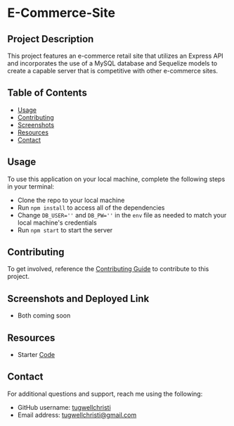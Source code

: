 # E-Commerce-Site

## Project Description
This project features an e-commerce retail site that utilizes an Express API and incorporates the use of a MySQL database and Sequelize models to create a capable server that is competitive with other e-commerce sites.

## Table of Contents
- [Usage](#usage)
- [Contributing](#contributing)
- [Screenshots](#screenshots)
- [Resources](#resources)
- [Contact](#contact)

## Usage
To use this application on your local machine, complete the following steps in your terminal:
- Clone the repo to your local machine
- Run `npm install` to access all of the dependencies
- Change `DB_USER=''` and `DB_PW=''` in the `env` file as needed to match your local machine's credentials
- Run `npm start` to start the server

## Contributing
To get involved, reference the [Contributing Guide](https://docs.github.com/en/get-started/quickstart/contributing-to-projects) to contribute to this project. 

## Screenshots and Deployed Link 
- Both coming soon

## Resources
- Starter [Code](https://github.com/coding-boot-camp/fantastic-umbrella)

## Contact
For additional questions and support, reach me using the following:
- GitHub username: [tugwellchristi](https://github.com/tugwellchristi)
- Email address: tugwellchristi@gmail.com

